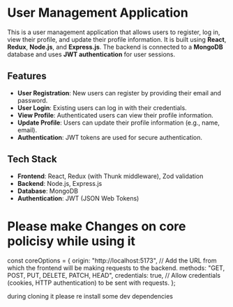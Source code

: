 # User Management Application

This is a user management application that allows users to register, log in, view their profile, and update their profile information. It is built using **React**, **Redux**, **Node.js**, and **Express.js**. The backend is connected to a **MongoDB** database and uses **JWT authentication** for user sessions.

## Features

- **User Registration**: New users can register by providing their email and password.
- **User Login**: Existing users can log in with their credentials.
- **View Profile**: Authenticated users can view their profile information.
- **Update Profile**: Users can update their profile information (e.g., name, email).
- **Authentication**: JWT tokens are used for secure authentication.

## Tech Stack

- **Frontend**: React, Redux (with Thunk middleware), Zod validation
- **Backend**: Node.js, Express.js
- **Database**: MongoDB
- **Authentication**: JWT (JSON Web Tokens)

<h1>Please make Changes on core policisy while using it</h1>
const coreOptions = {
  origin: "http://localhost:5173",  // Add the URL from which the frontend will be making requests to the backend.
  methods: "GET, POST, PUT, DELETE, PATCH, HEAD",
  credentials: true, // Allow credentials (cookies, HTTP authentication) to be sent with requests.
};


during cloning it please re install some dev dependencies
